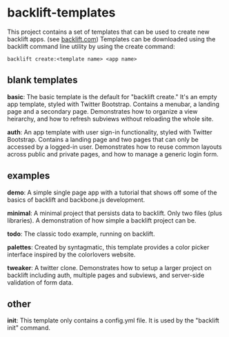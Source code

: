 # backlift-templates #

This project contains a set of templates that can be used to create new backlift apps. (see [backlift.com](http://backlift.com)) Templates can be downloaded using the backlift command line utility by using the create command:

	backlift create:<template name> <app name>


## blank templates ##

**basic**: The basic template is the default for "backlift create." It's an empty app template, styled with Twitter Bootstrap. Contains a menubar, a landing page and a secondary page. Demonstrates how to organize a view heirarchy, and how to refresh subviews without reloading the whole site.

**auth**: An app template with user sign-in functionality, styled with Twitter Bootstrap. Contains a landing page and two pages that can only be accessed by a logged-in user. Demonstrates how to reuse common layouts across public and private pages, and how to manage a generic login form. 

## examples ##

**demo**: A simple single page app with a tutorial that shows off some of the basics of backlift and backbone.js development.

**minimal**: A minimal project that persists data to backlift. Only two files (plus libraries). A demonstration of how simple a backlift project can be.

**todo**: The classic todo example, running on backlift.

**palettes**: Created by syntagmatic, this template provides a color picker interface inspired by the colorlovers website.

**tweaker**: A twitter clone. Demonstrates how to setup a larger project on backlift including auth, multiple pages and subviews, and server-side validation of form data.

## other ##

**init**: This template only contains a config.yml file. It is used by the "backlift init" command.
